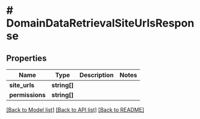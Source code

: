 # # DomainDataRetrievalSiteUrlsResponse

## Properties

Name | Type | Description | Notes
------------ | ------------- | ------------- | -------------
**site_urls** | **string[]** |  |
**permissions** | **string[]** |  |

[[Back to Model list]](../../README.md#models) [[Back to API list]](../../README.md#endpoints) [[Back to README]](../../README.md)
